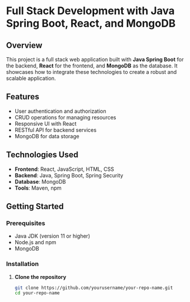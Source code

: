 # Full Stack Development with Java Spring Boot, React, and MongoDB

## Overview
This project is a full stack web application built with **Java Spring Boot** for the backend, **React** for the frontend, and **MongoDB** as the database. It showcases how to integrate these technologies to create a robust and scalable application.

## Features
- User authentication and authorization
- CRUD operations for managing resources
- Responsive UI with React
- RESTful API for backend services
- MongoDB for data storage

## Technologies Used
- **Frontend**: React, JavaScript, HTML, CSS
- **Backend**: Java, Spring Boot, Spring Security
- **Database**: MongoDB
- **Tools**: Maven, npm

## Getting Started

### Prerequisites
- Java JDK (version 11 or higher)
- Node.js and npm
- MongoDB

### Installation

1. **Clone the repository**
   ```bash
   git clone https://github.com/yourusername/your-repo-name.git
   cd your-repo-name
